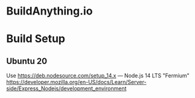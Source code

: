 # BuildAnything.io

# Build Setup
## Ubuntu 20
Use https://deb.nodesource.com/setup_14.x — Node.js 14 LTS "Fermium" 
  https://developer.mozilla.org/en-US/docs/Learn/Server-side/Express_Nodejs/development_environment
